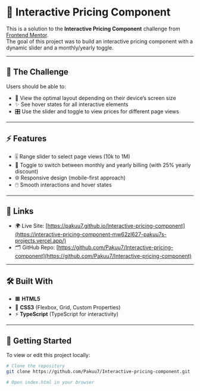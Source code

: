 # 🎯 Interactive Pricing Component

This is a solution to the **Interactive Pricing Component** challenge from [Frontend Mentor](https://www.frontendmentor.io).  
The goal of this project was to build an interactive pricing component with a dynamic slider and a monthly/yearly toggle.

---

## 🧩 The Challenge

Users should be able to:

- 📱 View the optimal layout depending on their device’s screen size  
- ✨ See hover states for all interactive elements  
- 🎛️ Use the slider and toggle to view prices for different page views  

---

## ⚡ Features

- 🎚️ Range slider to select page views (10k to 1M)  
- 🔄 Toggle to switch between monthly and yearly billing (with 25% yearly discount)  
- 🌐 Responsive design (mobile-first approach)  
- 🖱️ Smooth interactions and hover states  

---

## 🔗 Links

- 🌍 Live Site: [https://pakuu7.github.io/Interactive-pricing-component](https://interactive-pricing-component-mw62zl627-pakuu7s-projects.vercel.app/)  
- 🗂 GitHub Repo: [https://github.com/Pakuu7/Interactive-pricing-component](https://github.com/Pakuu7/Interactive-pricing-component)  

---

## 🛠️ Built With

- 🟧 **HTML5**  
- 🎨 **CSS3** (Flexbox, Grid, Custom Properties)  
- ⚡ **TypeScript** (TypeScript for interactivity)  

---

## 🚀 Getting Started

To view or edit this project locally:

```bash
# Clone the repository
git clone https://github.com/Pakuu7/Interactive-pricing-component.git

# Open index.html in your browser
